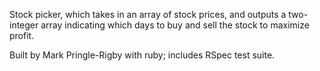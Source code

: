 Stock picker, which takes in an array of stock prices, and outputs a two-integer array indicating which days to buy and sell the stock to maximize profit.

Built by Mark Pringle-Rigby with ruby; includes RSpec test suite.
